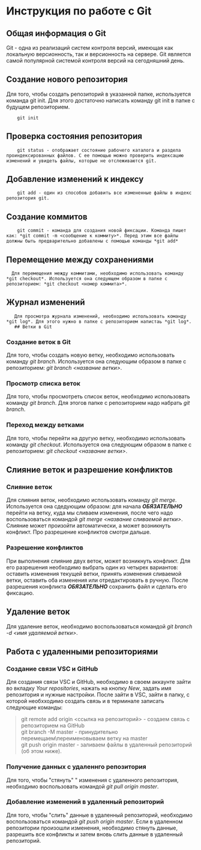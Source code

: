 # **Инструкция по работе с Git**

## Общая информация о Git

Git - одна из реализаций систем контроля версий, имеющая как локальную версионность, так и версионность на сервере. Git является самой популярной системой контроля версий на сегодняшний день.

## Создание нового репозитория

Для того, чтобы создать репозиторий в указанной папке, используется команда git init. Для этого достаточно написать команду git init в папке с будущем репозиторием.

        git init
## Проверка состояния репозитория
        git status - отображает состояние рабочего каталога и раздела проиндексированных файлов. С ее помощью можно проверить индексацию изменений и увидеть файлы, которые не отслеживаются git.
## Добавление изменений к индексу
        git add - один из способов добавить все измененные файлы в индекс репозитория git.
## Создание коммитов
        git commit - команда для создания новой фиксации. Команда пишет как: *git commit -m <сообщение к коммиту>*. Перед этим все файлы должны быть предварительно добавлены с помощью команды *git add*
 ## Перемещение между сохранениями
      Для перемещения между коммитами, необходимо использовать команду *git checkout*. Используется она следующем образом в папке с репозиторием: *git checkout <номер коммита>*.         
 ## Журнал изменений
       Для просмотра журнала изменений, необходимо использовать команду *git log*. Для этого нужно в папке с репозиторием напистаь *git log*. 
       ## Ветки в Git 

### Создание веток в Git

Для того, чтобы создать новую ветку, необходимо использовать команду *git branch*. Используется она следующим образом в папке с репозиторием: *git branch <название ветки>*.

### Просмотр списка веток

Для того, чтобы просмотреть список веток, необходимо использовать команду *git branch*. Для этогов папке с репозиторием надо набрать *git branch*.

### Переход между ветками

Для того, чтобы перейти на другую ветку, необходимо использовать команду *git checkout*. Используется она следующим образом в папке с репозиторием: *git checkout <название ветки>*.

## Слияние веток и разрешение конфликтов

### Слияние веток

Для слияния веток, необходимо использовать команду *git merge*. Используется она сдедующим образом: для начала ***ОБЯЗАТЕЛЬНО*** перейти на ветку, куда мы сливаем изменения, после чего надо воспользоваться командой *git merge <название сливаемой ветки>*. Слияние может произойти автоматически, а может возникнуть конфликт. Про разрешение конфликтов смотри дальше.

### Разрешение конфликтов

При выполнения слияние двух веток, может возникнуть конфликт. Для его разрешения необходимо выбрать один из четырех вариантов: оставить изменения текущей ветки, принять изменения сливаемой ветки, оставить оба изменения или отредактировать в ручную. После разрешения конфликта ***ОБЯЗАТЕЛЬНО*** сохранить файл и сделать его фиксацию.

## Удаление веток

Для удаление веток, необходимо воспользоваться командой *git branch -d <имя удаляемой ветки>*.

## Работа с удаленными репозиториями

### Создание связи VSC и GitHub

Для создания связи VSC и GitHub, необходимо в своем аккаунте зайти во вкладку *Your repositories*, нажать на кнопку *New*, задать имя репозитория и нужные настройки. После зайти в VSC, зайти в папку, с которой необхходимо создать связь и в терминале записать следующие команды:
>git remote add origin <ссылка на репозиторий> - создаем связь с репозиторием на GitHub  
>git branch -M master - принудительно перемещаем\переименовываем ветку на master   
>git push origin master - заливаем файлы в удаленный репозиторий (об этом ниже). 

### Получение данных с удаленнго репозитория

Для того, чтобы "стянуть" " изменения с удаленного репозитория, необходимо воспользовать командой *git pull origin master*. 

### Добавление изменений в удаленный репозиторий

Для того, чтобы "слить" данные в удаленный репозиторий, необходимо воспользоваться командой *git push origin master*. Если в удаленном репозитории произошли изменения, необходимо стянуть данные, разрешить все конфликты и затем вновь слить данные в удаленный репозиторий. 